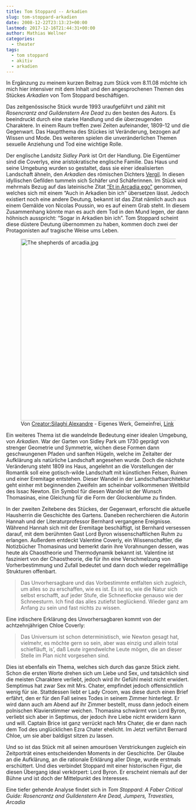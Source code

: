 ```yaml
---
title: Tom Stoppard -- Arkadien
slug: tom-stoppard-arkadien
date: 2008-12-22T23:13:23+00:00
lastmod: 2017-12-16T21:44:31+00:00
author: Mathias Wellner
categories:
  - theater
tags:
  - tom stoppard
  - akitiv
  - arkadien
---
```

In Ergänzung zu meinem kurzen Beitrag zum Stück vom 8.11.08 möchte ich mich hier intensiver mit dem Inhalt und den angesprochenen Themen des Stückes _Arkadien_ von Tom Stoppard beschäftigen.

Das zeitgenössische Stück wurde 1993 uraufgeführt und zählt mit _Rosencrantz and Guildenstern Are Dead_ zu den besten des Autors. Es beeindruckt durch eine starke Handlung und die überzeugenden Charaktere. In einem Raum treffen zwei Zeiten aufeinander, 1809-12 und die Gegenwart. Das Hauptthema des Stückes ist Veränderung, bezogen auf Wissen und Mode. Des weiteren spielen die unveränderlichen Themen sexuelle Anziehung und Tod eine wichtige Rolle.

Der englische Landsitz _Sidley Park_ ist Ort der Handlung. Die Eigentümer sind die Coverlys, eine aristokratische englische Familie. Das Haus und seine Umgebung wurden so gestaltet, dass sie einer idealisierten Landschaft ähneln, den _Arkadien_ des römischen Dichters [Vergil](http://de.wikipedia.org/wiki/Vergil). In diesen idyllischen Gefilden tummeln sich Schäfer und Schäferinnen. Im Stück wird mehrmals Bezug auf das lateinische Zitat [&#8220;Et in Arcadia ego&#8221;](http://de.wikipedia.org/wiki/Et_in_Arcadia_ego_(Poussin)) genommen, welches sich mit einem &#8220;Auch in Arkadien bin ich&#8221; übersetzen lässt. Jedoch existiert noch eine andere Deutung, bekannt ist das Zitat nämlich auch aus einem Gemälde von Nicolas Poussin, wo es auf einem Grab steht. In diesem Zusammenhang könnte man es auch dem Tod in den Mund legen, der dann höhnisch ausspricht: &#8220;Sogar in Arkadien bin ich&#8221;. Tom Stoppard scheint diese düstere Deutung übernommen zu haben, kommen doch zwei der Protagonisten auf tragische Weise ums Leben.

<figure style="max-width: 699px">
  <a href="https://commons.wikimedia.org/wiki/File:The_shepherds_of_arcadia.jpg#/media/File:The_shepherds_of_arcadia.jpg">
    <img src="https://upload.wikimedia.org/wikipedia/commons/6/66/The_shepherds_of_arcadia.jpg" alt="The shepherds of arcadia.jpg" width="699" height="495">
  </a>
  <figcaption>Von <span class="fn value"><a href="//commons.wikimedia.org/w/index.php?title=Creator:Silaghi_Alexandre&amp;action=edit&amp;redlink=1" class="new" title="Creator:Silaghi Alexandre (page does not exist)">Creator:Silaghi Alexandre</a></span> - <span class="int-own-work" lang="de">Eigenes Werk</span>, Gemeinfrei, <a href="https://commons.wikimedia.org/w/index.php?curid=100837">Link</a></figcaption>
</figure>

Ein weiteres Thema ist die wandelnde Bedeutung einer idealen Umgebung, von _Arkadien_. War der Garten von Sidley Park um 1730 geprägt von strenger Geometrie und Symmetrie, wichen diese Formen dann geschwungenen Pfaden und sanften Hügeln, welche im Zeitalter der Aufklärung als natürliche Landschaft angesehen wurde. Doch die nächste Veränderung steht 1809 ins Haus, angelehnt an die Vorstellungen der Romantik soll eine gotisch-wilde Landschaft mit künstlichen Felsen, Ruinen und einer Eremitage entstehen. Dieser Wandel in der Landschaftsarchitektur geht einher mit beginnenden Zweifeln am scheinbar vollkommenen Weltbild des Issac Newton. Ein Symbol für diesen Wandel ist der Wunsch Thomasinas, eine Gleichung für die Form der Glockenblume zu finden.

In der zweiten Zeitebene des Stückes, der Gegenwart, erforscht die aktuelle Hausherrin die Geschichte des Gartens. Daneben recherchieren die Autorin Hannah und der Literaturprofessor Bernhard vergangene Ereignisse. Während Hannah sich mit der Eremitage beschäftigt, ist Bernhard versessen darauf, mit dem berühmten Gast Lord Byron wissenschaftlichen Ruhm zu erlangen. Außerdem entdeckt Valentine Coverly, ein Wissenschaftler, die Notizbücher Thomasinas und bemerkt darin ihre Vorahnungen dessen, was heute als Chaostheorie und Thermodynamik bekannt ist. Valentine ist fasziniert von der Chaostheorie, die für ihn eine Verschmelzung von Vorherbestimmung und Zufall bedeutet und dann doch wieder regelmäßige Strukturen offenbart.

<blockquote class="blockquote">
  Das Unvorhersagbare und das Vorbestimmte entfalten sich zugleich, um alles so zu erschaffen, wie es ist. Es ist so, wie die Natur sich selbst erschafft, auf jeder Stufe, die Schneeflocke genauso wie der Schneesturm. Ich find das alles zutiefst beglückend. Wieder ganz am Anfang zu sein und fast nichts zu wissen. 
</blockquote>

Eine irdischere Erklärung des Unvorhersagbaren kommt von der achtzehnjährigen Chloe Coverly:

<blockquote class="blockquote">
  Das Universum ist schon deterministisch, wie Newton gesagt hat, vielmehr, es möchte gern so sein, aber was einzig und allein total schiefläuft, is’, daß Leute irgendwelche Leute mögen, die an dieser Stelle im Plan nicht vorgesehen sind. 
</blockquote>

Dies ist ebenfalls ein Thema, welches sich durch das ganze Stück zieht. Schon die ersten Worte drehen sich um Liebe und Sex, und tatsächlich sind die meisten Charaktere verliebt, jedoch wird ihr Gefühl meist nicht erwidert. Semptimus hat zwar Sex mit Mrs. Chater, empfindet jedoch offensichtlich wenig für sie. Stattdessen liebt er Lady Croom, was diese durch einen Brief erfährt, den er für den Fall seines Todes in seinem Zimmer hinterlegt. Er wird dann auch am Abend auf ihr Zimmer bestellt, muss dann jedoch einem polnischen Klavierstimmer weichen. Thomasina schwärmt von Lord Byron, verliebt sich aber in Septimus, der jedoch ihre Liebe nicht erwidern kann und will. Captain Brice ist ganz verrückt nach Mrs Chater, die er dann nach dem Tod des unglücklichen Ezra Chater ehelicht. Im Jetzt verführt Bernard Chloe, um sie aber baldigst sitzen zu lassen.

Und so ist das Stück mit all seinen amourösen Verstrickungen zugleich ein Zeitporträt eines entscheidenden Moments in der Geschichte. Der Glaube an die Aufklärung, an die rationale Erklärung aller Dinge, wurde erstmals erschüttert. Und dies verbindet Stoppard mit einer historischen Figur, die diesen Übergang ideal verkörpert: Lord Byron. Er erscheint niemals auf der Bühne und ist doch der Mittelpunkt des Interesses.

Eine tiefer gehende Analyse findet sich in _Tom Stoppard: A Faber Critical Guide: Rosencrantz and Guildenstern Are Dead, Jumpers, Travesties, Arcadia_